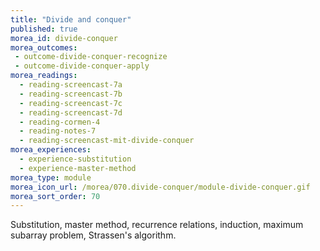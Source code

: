 ```yaml
---
title: "Divide and conquer"
published: true
morea_id: divide-conquer
morea_outcomes:
 - outcome-divide-conquer-recognize
 - outcome-divide-conquer-apply
morea_readings:
  - reading-screencast-7a
  - reading-screencast-7b
  - reading-screencast-7c
  - reading-screencast-7d
  - reading-cormen-4
  - reading-notes-7
  - reading-screencast-mit-divide-conquer
morea_experiences:
  - experience-substitution
  - experience-master-method
morea_type: module
morea_icon_url: /morea/070.divide-conquer/module-divide-conquer.gif
morea_sort_order: 70
---
```


Substitution, master method, recurrence relations, induction, maximum subarray problem, Strassen's algorithm. 
